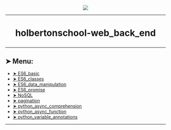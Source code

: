 <p align="center">
    <img [holbertonschool-web_back_end] src="https://miro.medium.com/v2/resize:fit:960/1*teOGZM4Z7AO8pcAd3ypkiQ.jpeg">
</p>

----------

# <p align="center">holbertonschool-web_back_end</p>

----------

## ➤ Menu:

* [➤ ES6_basic](https://github.com/CLMNTDFR/holbertonschool-web_back_end/tree/main/ES6_basic)
* [➤ ES6_classes](https://github.com/CLMNTDFR/holbertonschool-web_back_end/tree/main/ES6_classes)
* [➤ ES6_data_manipulation](https://github.com/CLMNTDFR/holbertonschool-web_back_end/tree/main/ES6_data_manipulation)
* [➤ ES6_promise](https://github.com/CLMNTDFR/holbertonschool-web_back_end/tree/main/ES6_promise)
* [➤ NoSQL](https://github.com/CLMNTDFR/holbertonschool-web_back_end/tree/main/NoSQL)
* [➤ pagination](https://github.com/CLMNTDFR/holbertonschool-web_back_end/tree/main/pagination)
* [➤ python_async_comprehension](https://github.com/CLMNTDFR/holbertonschool-web_back_end/tree/main/python_async_comprehension)
* [➤ python_async_function](https://github.com/CLMNTDFR/holbertonschool-web_back_end/tree/main/python_async_function)
* [➤ python_variable_annotations](https://github.com/CLMNTDFR/holbertonschool-web_back_end/tree/main/python_variable_annotations)
----------